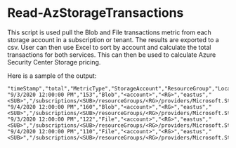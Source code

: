 # Read-AzStorageTransactions

This script is used pull the Blob and File transactions metric from each storage account in a subscription or tenant.  The results are exported to a csv.  User can then use Excel to sort by account and calculate the total transactions for both services.  This can then be used to calculate Azure Security Center Storage pricing.

Here is a sample of the output:
```csv
"timeStamp","total","MetricType","StorageAccount","ResourceGroup","Location","Subscription","Id"
"9/3/2020 12:00:00 PM","153","Blob","<account>","<RG>","eastus","<SUB>","/subscriptions/<SUB>/resourceGroups/<RG>/providers/Microsoft.Storage/storageAccounts/<account>"
"9/4/2020 12:00:00 PM","160","Blob","<account>","<RG>","eastus","<SUB>","/subscriptions/<SUB>/resourceGroups/<RG>/providers/Microsoft.Storage/storageAccounts/<account>"
"9/3/2020 12:00:00 PM","122","File","<account>","<RG>","eastus","<SUB>","/subscriptions/<SUB>/resourceGroups/<RG>/providers/Microsoft.Storage/storageAccounts/<account>"
"9/4/2020 12:00:00 PM","110","File","<account>","<RG>","eastus","<SUB>","/subscriptions/<SUB>/resourceGroups/<RG>/providers/Microsoft.Storage/storageAccounts/<account>"
```

